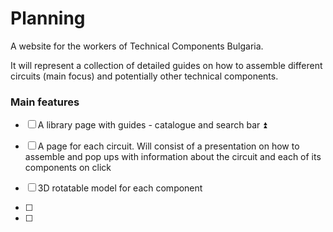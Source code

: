 # Planning

A website for the workers of Technical Components Bulgaria.

It will represent a collection of detailed guides on how to assemble different circuits (main focus) and potentially other technical components.

### Main features
- [ ] A library page with guides - catalogue and search bar ⏫ 

- [ ] A page for each circuit. Will consist of a presentation on how to assemble and pop ups with information about the circuit and each of its components on click

- [ ] 3D rotatable model for each component 
- [ ] 
- [ ] 